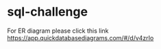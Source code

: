 # sql-challenge
For ER diagram please click this link
https://app.quickdatabasediagrams.com/#/d/v4zrIo
